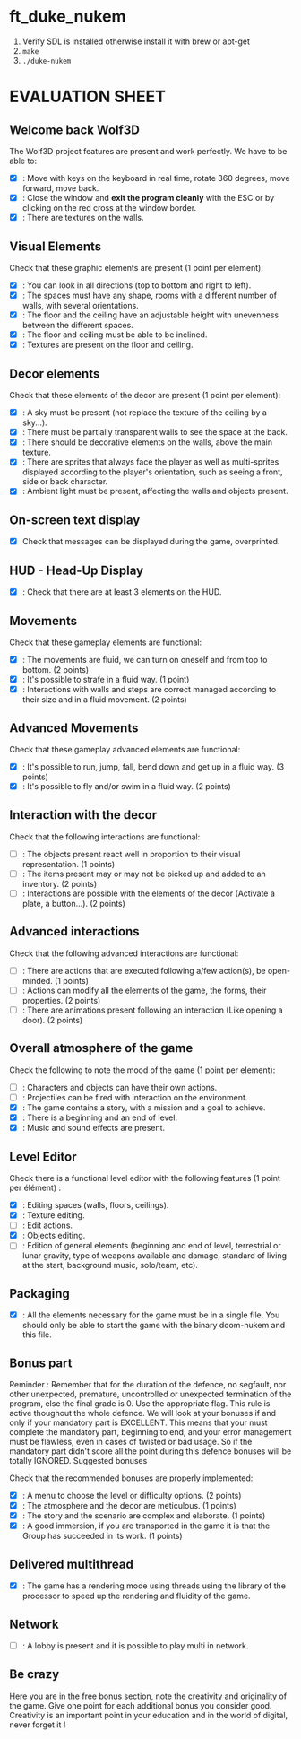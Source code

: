 ft_duke_nukem
=============

1. Verify SDL is installed otherwise install it with brew or apt-get
2. `make`
3. `./duke-nukem`

EVALUATION SHEET
================

Welcome back Wolf3D
-------------------
The Wolf3D project features are present and work perfectly.
We have to be able to:
- [x] : Move with keys on the keyboard in real time, rotate 360 degrees,
move forward, move back.
- [x] : Close the window and **exit the program cleanly** with the
ESC or by clicking on the red cross at the window border.
- [x] : There are textures on the walls.

Visual Elements
---------------
Check that these graphic elements are present (1 point per element):
- [x] : You can look in all directions (top to bottom and right to left).
- [x] : The spaces must have any shape, rooms with a different number of
walls, with several orientations.
- [x] : The floor and the ceiling have an adjustable height with unevenness
between the different spaces.
- [x] : The floor and ceiling must be able to be inclined.
- [x] : Textures are present on the floor and ceiling.

Decor elements
--------------
Check that these elements of the decor are present (1 point per element):
- [x] : A sky must be present (not replace the texture of the ceiling by a sky...).
- [x] : There must be partially transparent walls to see the space at the back.
- [x] : There should be decorative elements on the walls, above the main texture.
- [x] : There are sprites that always face the player as well as
multi-sprites displayed according to the player's orientation, such as
seeing a front, side or back character.
- [x] : Ambient light must be present, affecting the walls and objects present.

On-screen text display
----------------------
- [x] Check that messages can be displayed during the game, overprinted.

HUD - Head-Up Display
---------------------
- [x] : Check that there are at least 3 elements on the HUD.

Movements
---------
Check that these gameplay elements are functional:
- [x] : The movements are fluid, we can turn on oneself and from top to bottom. (2 points)
- [x] : It's possible to strafe in a fluid way. (1 point)
- [x] : Interactions with walls and steps are correct
managed according to their size and in a fluid movement. (2 points)

Advanced Movements
------------------
Check that these gameplay advanced elements are functional:
- [x] : It's possible to run, jump, fall, bend down and get up in a fluid way. (3 points)
- [x] : It's possible to fly and/or swim in a fluid way. (2 points)

Interaction with the decor
--------------------------
Check that the following interactions are functional:
- [ ] : The objects present react well in proportion to their visual
representation. (1 points)
- [ ] : The items present may or may not be picked up and added to an inventory. (2 points)
- [ ] : Interactions are possible with the elements of the decor
(Activate a plate, a button...). (2 points)

Advanced interactions
---------------------
Check that the following advanced interactions are functional:
- [ ] : There are actions that are executed following a/few action(s),
be open-minded. (1 points)
- [ ] : Actions can modify all the elements of the game, the forms,
their properties. (2 points)
- [ ] : There are animations present following an interaction
(Like opening a door). (2 points)

Overall atmosphere of the game
------------------------------
Check the following to note the mood of the game (1 point per element):
- [ ] : Characters and objects can have their own actions.
- [ ] : Projectiles can be fired with interaction on the environment.
- [x] : The game contains a story, with a mission and a goal to achieve.
- [x] : There is a beginning and an end of level.
- [x] : Music and sound effects are present.

Level Editor
------------
Check there is a functional level editor with the following features
(1 point per élément) :
- [x] : Editing spaces (walls, floors, ceilings).
- [x] : Texture editing.
- [ ] : Edit actions.
- [x] : Objects editing.
- [ ] : Edition of general elements (beginning and end of level, terrestrial or
lunar gravity, type of weapons available and damage, standard of living
at the start, background music, solo/team, etc).

Packaging
---------
- [x] : All the elements necessary for the game must be in a single file.
You should only be able to start the game with the binary doom-nukem
and this file.

Bonus part
----------
Reminder : Remember that for the duration of the defence, no segfault, nor other unexpected, premature, uncontrolled or unexpected termination of the program, else the final grade is 0. Use the appropriate flag. This rule is active thoughout the whole defence. We will look at your bonuses if and only if your mandatory part is EXCELLENT. This means that your must complete the mandatory part, beginning to end, and your error management must be flawless, even in cases of twisted or bad usage. So if the mandatory part didn't score all the point during this defence bonuses will be totally IGNORED.
Suggested bonuses

Check that the recommended bonuses are properly implemented:
- [x] : A menu to choose the level or difficulty options. (2 points)
- [x] : The atmosphere and the decor are meticulous. (1 points)
- [x] : The story and the scenario are complex and elaborate. (1 points)
- [x] : A good immersion, if you are transported in the game it is that
the Group has succeeded in its work. (1 points)

Delivered multithread
---------------------

- [x] : The game has a rendering mode using threads using the library
of the processor to speed up the rendering and fluidity of the game.

Network
-------
- [ ] : A lobby is present and it is possible to play multi in network.

Be crazy
--------

Here you are in the free bonus section, note the creativity and originality
of the game. Give one point for each additional bonus you consider good.
Creativity is an important point in your education and in the world of
digital, never forget it !
